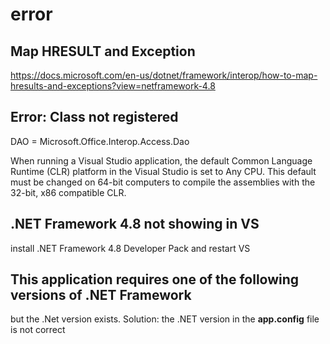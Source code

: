 # error

## Map HRESULT and Exception
https://docs.microsoft.com/en-us/dotnet/framework/interop/how-to-map-hresults-and-exceptions?view=netframework-4.8

## Error: Class not registered
DAO = Microsoft.Office.Interop.Access.Dao

When running a Visual Studio application, the default Common Language Runtime (CLR) platform in the Visual Studio is set to Any CPU. This default must be changed on 64-bit computers to compile the assemblies with the 32-bit, x86 compatible CLR.

## .NET Framework 4.8 not showing in VS
install .NET Framework 4.8 Developer Pack and restart VS

## This application requires one of the following versions of .NET Framework
but the .Net version exists. Solution: the .NET version in the **app.config** file is not correct
